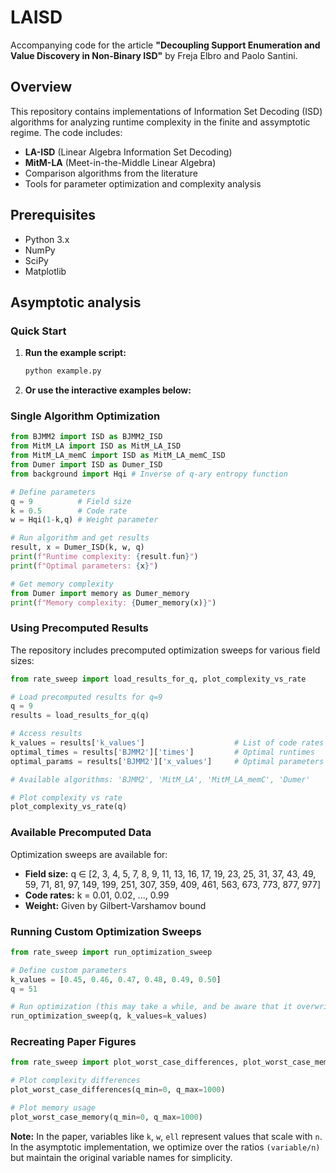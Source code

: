 # LAISD

Accompanying code for the article **"Decoupling Support Enumeration and Value Discovery in Non-Binary ISD"** by Freja Elbro and Paolo Santini.

## Overview

This repository contains implementations of Information Set Decoding (ISD) algorithms for analyzing runtime complexity in the finite and assymptotic regime. The code includes:

- **LA-ISD** (Linear Algebra Information Set Decoding)
- **MitM-LA** (Meet-in-the-Middle Linear Algebra) 
- Comparison algorithms from the literature
- Tools for parameter optimization and complexity analysis


## Prerequisites

- Python 3.x
- NumPy
- SciPy
- Matplotlib

## Asymptotic analysis

### Quick Start

1. **Run the example script:**
   ```python
   python example.py
   ```

2. **Or use the interactive examples below:**


### Single Algorithm Optimization

```python
from BJMM2 import ISD as BJMM2_ISD
from MitM_LA import ISD as MitM_LA_ISD
from MitM_LA_memC import ISD as MitM_LA_memC_ISD
from Dumer import ISD as Dumer_ISD
from background import Hqi # Inverse of q-ary entropy function

# Define parameters
q = 9          # Field size
k = 0.5        # Code rate
w = Hqi(1-k,q) # Weight parameter

# Run algorithm and get results
result, x = Dumer_ISD(k, w, q)
print(f"Runtime complexity: {result.fun}")
print(f"Optimal parameters: {x}")

# Get memory complexity
from Dumer import memory as Dumer_memory
print(f"Memory complexity: {Dumer_memory(x)}")
```

### Using Precomputed Results

The repository includes precomputed optimization sweeps for various field sizes:

```python
from rate_sweep import load_results_for_q, plot_complexity_vs_rate

# Load precomputed results for q=9
q = 9
results = load_results_for_q(q)

# Access results
k_values = results['k_values']                    # List of code rates
optimal_times = results['BJMM2']['times']         # Optimal runtimes
optimal_params = results['BJMM2']['x_values']     # Optimal parameters

# Available algorithms: 'BJMM2', 'MitM_LA', 'MitM_LA_memC', 'Dumer'

# Plot complexity vs rate
plot_complexity_vs_rate(q)
```

### Available Precomputed Data

Optimization sweeps are available for:
- **Field size:** q ∈ [2, 3, 4, 5, 7, 8, 9, 11, 13, 16, 17, 19, 23, 25, 31, 37, 43, 49, 59, 71, 81, 97, 149, 199, 251, 307, 359, 409, 461, 563, 673, 773, 877, 977]
- **Code rates:** k = 0.01, 0.02, ..., 0.99
- **Weight:** Given by Gilbert-Varshamov bound

### Running Custom Optimization Sweeps

```python
from rate_sweep import run_optimization_sweep

# Define custom parameters
k_values = [0.45, 0.46, 0.47, 0.48, 0.49, 0.50]
q = 51

# Run optimization (this may take a while, and be aware that it overwrites any other data saved for the selected q-value)
run_optimization_sweep(q, k_values=k_values)
```

### Recreating Paper Figures

```python
from rate_sweep import plot_worst_case_differences, plot_worst_case_memory

# Plot complexity differences
plot_worst_case_differences(q_min=0, q_max=1000)

# Plot memory usage
plot_worst_case_memory(q_min=0, q_max=1000)
```

**Note:** In the paper, variables like `k`, `w`, `ell` represent values that scale with `n`. In the asymptotic implementation, we optimize over the ratios `(variable/n)` but maintain the original variable names for simplicity.




